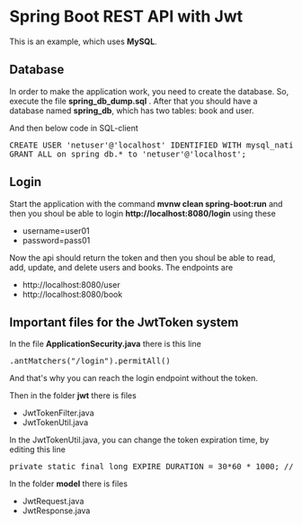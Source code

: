 # Spring Boot REST API with Jwt

This is an example, which uses **MySQL**. 

## Database 

In order to make the application work, you need to create the database. 
So, execute the file **spring_db_dump.sql** . After that you should have a database 
named **spring_db**, which has two tables: book and user.

And then below code in SQL-client
<pre>
CREATE USER 'netuser'@'localhost' IDENTIFIED WITH mysql_native_password BY 'netpass';
GRANT ALL on spring_db.* to 'netuser'@'localhost';
</pre>

## Login

Start the application with the command **mvnw clean spring-boot:run** and then you shoul be able to login
**http://localhost:8080/login** using these 
<ul>
<li>username=user01</li>
<li>password=pass01</li>
</ul>
Now the api should return the token and then you shoul be able to read, add, update, and delete users and books.
The endpoints are 
<ul>
<li>http://localhost:8080/user</li>
<li>http://localhost:8080/book</li>
</ul>

## Important files for the JwtToken system

In the file **ApplicationSecurity.java** there is this line 
<pre>
.antMatchers("/login").permitAll()
</pre>
And that's why you can reach the login endpoint without the token.

Then in the folder **jwt** there is files
<ul>
<li>JwtTokenFilter.java</li>
<li>JwtTokenUtil.java</li>
</ul>
In the JwtTokenUtil.java, you can change the token expiration time, by editing this line 
<pre>
private static final long EXPIRE_DURATION = 30*60 * 1000; // 30 minutes
</pre>

In the folder **model** there is files
<ul>
<li>JwtRequest.java</li>
<li>JwtResponse.java</li>
</ul>